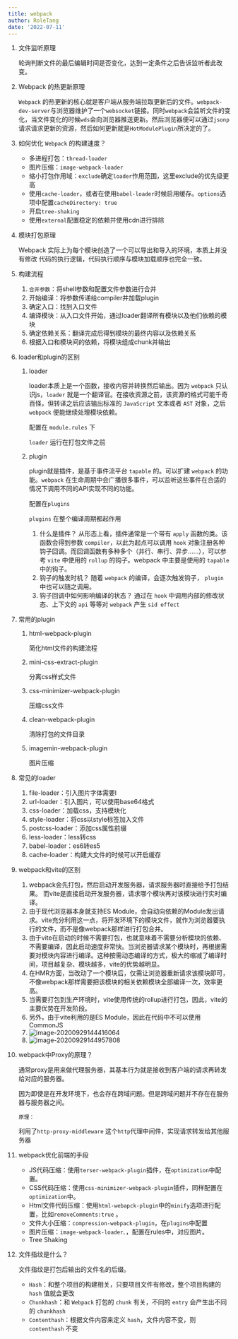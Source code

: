 ```yaml
---
title: webpack
author: RoleTang
date: '2022-07-11'
---
```


1. 文件监听原理

   轮询判断文件的最后编辑时间是否变化，达到一定条件之后告诉监听者此改变。

2. Webpack 的热更新原理

   `Webpack` 的热更新的核心就是客户端从服务端拉取更新后的文件。`webpack-dev-server`与浏览器维护了一个`websocket`链接。同时`webpack`会监听文件的变化，当文件变化的时候`wds`会向浏览器推送更新。然后浏览器便可以通过`jsonp`请求请求更新的资源，然后如何更新就是`HotModulePlugin`所决定的了。

3. 如何优化 `Webpack` 的构建速度？

   - 多进程打包：`thread-loader`
   - 图片压缩：`image-webpack-loader`
   - 缩小打包作用域：`exclude`确定`loader`作用范围，这里exclude的优先级更高
   - 使用`cache-loader`，或者在使用`babel-loader`时候启用缓存。`options`选项中配置`cacheDirectory: true`
   - 开启`tree-shaking`
   - 使用`external`配置稳定的依赖并使用cdn进行排除

4. 模块打包原理

   Webpack 实际上为每个模块创造了一个可以导出和导入的环境，本质上并没有修改 代码的执行逻辑，代码执行顺序与模块加载顺序也完全一致。

5. 构建流程

   1. `合并参数`：将shell参数和配置文件参数进行合并
   2. 开始编译：将参数传递给compiler并加载plugin
   3. 确定入口：找到入口文件
   4. 编译模块：从入口文件开始，通过loader翻译所有模块以及他们依赖的模块
   5. 确定依赖关系：翻译完成后得到模块的最终内容以及依赖关系
   6. 根据入口和模块间的依赖，将模块组成chunk并输出

6. loader和plugin的区别

   1. loader

      loader本质上是一个函数，接收内容并转换然后输出。因为 `webpack` 只认识js，`loader` 就是一个翻译官。在接收资源之前，该资源的格式可能千奇百怪，但转译之后应该输出标准的 `JavaScript` 文本或者 `AST` 对象，之后 `webpack` 便能继续处理模块依赖。

      配置在 `module.rules` 下

      `loader` 运行在打包文件之前

   2. plugin

      plugin就是插件，是基于事件流平台 `tapable` 的。可以扩建 `webpack` 的功能。`webpack` 在生命周期中会广播很多事件，可以监听这些事件在合适的情况下调用不同的API实现不同的功能。

      配置在`plugins`

      `plugins` 在整个编译周期都起作用

      1. 什么是插件？
         从形态上看，插件通常是一个带有 `apply` 函数的类。该函数会得到参数 `compiler`，以此为起点可以调用 `hook` 对象注册各种钩子回调。而回调函数有多种多个（并行、串行、异步……），可以参考 `vite` 中使用的 `rollup` 的钩子。webpack 中主要是使用的 `tapable` 中的钩子。
      2. 钩子的触发时机？
         随着 `webpack` 的编译，会逐次触发钩子， `plugin` 中也可以随之调用。
      3. 钩子回调中如何影响编译的状态？
         通过在 `hook` 中调用内部的修改状态、上下文的 `api` 等等对 `webpack` 产生 `sid effect`

7. 常用的plugin

   1. html-webpack-plugin

      简化html文件的构建流程

   2. mini-css-extract-plugin

      分离css样式文件

   3. css-minimizer-webpack-plugin

      压缩css文件

   4. clean-webpack-plugin

      清除打包的文件目录

   5. imagemin-webpack-plugin

      图片压缩

8. 常见的loader

   1. file-loader：引入图片字体需要l
   2. url-loader：引入图片，可以使用base64格式
   4. css-loader：加载css，支持模块化
   5. style-loader：将css以style标签加入文件
   6. postcss-loader：添加css属性前缀
   7. less-loader：less转css
   8. babel-loader：es6转es5
   9. cache-loader：构建大文件的时候可以开启缓存

9. webpack和vite的区别

   1. webpack会先打包，然后启动开发服务器，请求服务器时直接给予打包结果。 而vite是直接启动开发服务器，请求哪个模块再对该模块进行实时编译。
   2. 由于现代浏览器本身就支持ES Module，会自动向依赖的Module发出请求。vite充分利用这一点，将开发环境下的模块文件，就作为浏览器要执行的文件，而不是像webpack那样进行打包合并。
   3. 由于vite在启动的时候不需要打包，也就意味着不需要分析模块的依赖、不需要编译，因此启动速度非常快。当浏览器请求某个模块时，再根据需要对模块内容进行编译。这种按需动态编译的方式，极大的缩减了编译时间，项目越复杂、模块越多，vite的优势越明显。
   4. 在HMR方面，当改动了一个模块后，仅需让浏览器重新请求该模块即可，不像webpack那样需要把该模块的相关依赖模块全部编译一次，效率更高。
   5. 当需要打包到生产环境时，vite使用传统的rollup进行打包，因此，vite的主要优势在开发阶段。
   6. 另外，由于vite利用的是ES Module，因此在代码中不可以使用CommonJS
   7. ![image-20200929144416064](https://p3-juejin.byteimg.com/tos-cn-i-k3u1fbpfcp/9fae07439b6c478f92d7033eb627c11e~tplv-k3u1fbpfcp-zoom-in-crop-mark:1304:0:0:0.awebp)
   8. ![image-20200929144957808](https://p3-juejin.byteimg.com/tos-cn-i-k3u1fbpfcp/614f50eeed37481894341ade9d0802b6~tplv-k3u1fbpfcp-zoom-in-crop-mark:1304:0:0:0.awebp)

10. webpack中Proxy的原理？

    通常proxy是用来做代理服务器，其基本行为就是接收到客户端的请求再转发给对应的服务器。

    因为即使是在开发环境下，也会存在跨域问题。但是跨域问题并不存在在服务器与服务器之间。

    `原理：`

    利用了`http-proxy-middleware` 这个`http`代理中间件，实现请求转发给其他服务器

11. webpack优化前端的手段

    - JS代码压缩：使用`terser-webpack-plugin`插件，在`optimization`中配置。
    - CSS代码压缩：使用``css-minimizer-webpack-plugin``插件，同样配置在`optimization`中。
    - Html文件代码压缩：使用``html-webapck-plugin``中的`minify`选项进行配置，比如`removeComments:true` 。
    - 文件大小压缩：`compression-webpack-plugin`，在`plugins`中配置
    - 图片压缩：``image-webpack-loader、``，配置在rules中，对应图片。
    - Tree Shaking

12. 文件指纹是什么？

    文件指纹是打包后输出的文件名的后缀。

    - `Hash`：和整个项目的构建相关，只要项目文件有修改，整个项目构建的 `hash` 值就会更改
    - `Chunkhash`：和 `Webpack` 打包的 `chunk` 有关，不同的 `entry` 会产生出不同的 `chunkhash`
    - `Contenthash`：根据文件内容来定义 `hash`，文件内容不变，则 `contenthash` 不变